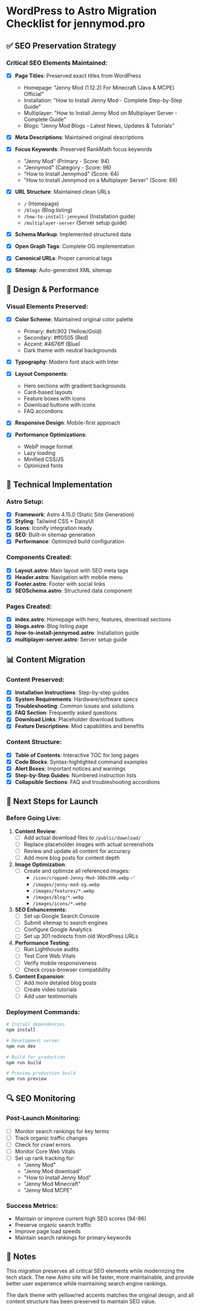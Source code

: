 # WordPress to Astro Migration Checklist for jennymod.pro

## ✅ SEO Preservation Strategy

### Critical SEO Elements Maintained:
- [x] **Page Titles**: Preserved exact titles from WordPress
  - Homepage: "Jenny Mod (1.12.2) For Minecraft (Java & MCPE) Official"
  - Installation: "How to Install Jenny Mod - Complete Step-by-Step Guide"
  - Multiplayer: "How to Install Jenny Mod on Multiplayer Server - Complete Guide"
  - Blogs: "Jenny Mod Blogs - Latest News, Updates & Tutorials"

- [x] **Meta Descriptions**: Maintained original descriptions
- [x] **Focus Keywords**: Preserved RankMath focus keywords
  - "Jenny Mod" (Primary - Score: 94)
  - "Jennymod" (Category - Score: 96)
  - "How to Install Jennymod" (Score: 64)
  - "How to Install Jennymod on a Multiplayer Server" (Score: 66)

- [x] **URL Structure**: Maintained clean URLs
  - `/` (Homepage)
  - `/blogs` (Blog listing)
  - `/how-to-install-jennymod` (Installation guide)
  - `/multiplayer-server` (Server setup guide)

- [x] **Schema Markup**: Implemented structured data
- [x] **Open Graph Tags**: Complete OG implementation
- [x] **Canonical URLs**: Proper canonical tags
- [x] **Sitemap**: Auto-generated XML sitemap

## 🎨 Design & Performance

### Visual Elements Preserved:
- [x] **Color Scheme**: Maintained original color palette
  - Primary: #efc902 (Yellow/Gold)
  - Secondary: #ff0505 (Red)
  - Accent: #4676ff (Blue)
  - Dark theme with neutral backgrounds

- [x] **Typography**: Modern font stack with Inter
- [x] **Layout Components**: 
  - Hero sections with gradient backgrounds
  - Card-based layouts
  - Feature boxes with icons
  - Download buttons with icons
  - FAQ accordions

- [x] **Responsive Design**: Mobile-first approach
- [x] **Performance Optimizations**:
  - WebP image format
  - Lazy loading
  - Minified CSS/JS
  - Optimized fonts

## 🔧 Technical Implementation

### Astro Setup:
- [x] **Framework**: Astro 4.15.0 (Static Site Generation)
- [x] **Styling**: Tailwind CSS + DaisyUI
- [x] **Icons**: Iconify integration ready
- [x] **SEO**: Built-in sitemap generation
- [x] **Performance**: Optimized build configuration

### Components Created:
- [x] **Layout.astro**: Main layout with SEO meta tags
- [x] **Header.astro**: Navigation with mobile menu
- [x] **Footer.astro**: Footer with social links
- [x] **SEOSchema.astro**: Structured data component

### Pages Created:
- [x] **index.astro**: Homepage with hero, features, download sections
- [x] **blogs.astro**: Blog listing page
- [x] **how-to-install-jennymod.astro**: Installation guide
- [x] **multiplayer-server.astro**: Server setup guide

## 📊 Content Migration

### Content Preserved:
- [x] **Installation Instructions**: Step-by-step guides
- [x] **System Requirements**: Hardware/software specs
- [x] **Troubleshooting**: Common issues and solutions
- [x] **FAQ Section**: Frequently asked questions
- [x] **Download Links**: Placeholder download buttons
- [x] **Feature Descriptions**: Mod capabilities and benefits

### Content Structure:
- [x] **Table of Contents**: Interactive TOC for long pages
- [x] **Code Blocks**: Syntax-highlighted command examples
- [x] **Alert Boxes**: Important notices and warnings
- [x] **Step-by-Step Guides**: Numbered instruction lists
- [x] **Collapsible Sections**: FAQ and troubleshooting accordions

## 🚀 Next Steps for Launch

### Before Going Live:
1. **Content Review**:
   - [ ] Add actual download files to `/public/download/`
   - [ ] Replace placeholder images with actual screenshots
   - [ ] Review and update all content for accuracy
   - [ ] Add more blog posts for content depth

2. **Image Optimization**:
   - [ ] Create and optimize all referenced images:
     - `/icon/cropped-Jenny-Mod-300x300.webp` ✅
     - `/images/jenny-mod-og.webp`
     - `/images/features/*.webp`
     - `/images/blog/*.webp`
     - `/images/icons/*.webp`

3. **SEO Enhancements**:
   - [ ] Set up Google Search Console
   - [ ] Submit sitemap to search engines
   - [ ] Configure Google Analytics
   - [ ] Set up 301 redirects from old WordPress URLs

4. **Performance Testing**:
   - [ ] Run Lighthouse audits
   - [ ] Test Core Web Vitals
   - [ ] Verify mobile responsiveness
   - [ ] Check cross-browser compatibility

5. **Content Expansion**:
   - [ ] Add more detailed blog posts
   - [ ] Create video tutorials
   - [ ] Add user testimonials

### Deployment Commands:
```bash
# Install dependencies
npm install

# Development server
npm run dev

# Build for production
npm run build

# Preview production build
npm run preview
```

## 🔍 SEO Monitoring

### Post-Launch Monitoring:
- [ ] Monitor search rankings for key terms
- [ ] Track organic traffic changes
- [ ] Check for crawl errors
- [ ] Monitor Core Web Vitals
- [ ] Set up rank tracking for:
  - "Jenny Mod"
  - "Jenny Mod download"
  - "How to install Jenny Mod"
  - "Jenny Mod Minecraft"
  - "Jenny Mod MCPE"

### Success Metrics:
- Maintain or improve current high SEO scores (94-96)
- Preserve organic search traffic
- Improve page load speeds
- Maintain search rankings for primary keywords

## 📝 Notes

This migration preserves all critical SEO elements while modernizing the tech stack. The new Astro site will be faster, more maintainable, and provide better user experience while maintaining search engine rankings.

The dark theme with yellow/red accents matches the original design, and all content structure has been preserved to maintain SEO value.